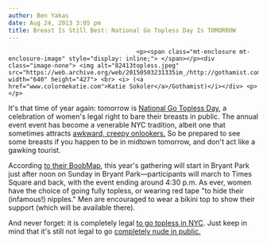 ```yaml
---
author: Ben Yakas
date: Aug 24, 2013 3:05 pm
title: Breast Is Still Best: National Go Topless Day Is TOMORROW
---
```


	
										<p><span class="mt-enclosure mt-enclosure-image" style="display: inline;"> </span></p><div class="image-none"> <img alt="82413topless.jpeg" src="https://web.archive.org/web/20150503231335im_/http://gothamist.com/attachments/byakas/82413topless.jpeg" width="640" height="427"> <br> <i> (<a href="www.colormekatie.com">Katie Sokoler</a>/Gothamist)</i></div> <p></p>

<p>It&apos;s that time of year again: tomorrow is <a href="https://web.archive.org/web/20150503231335/http://gothamist.com/tags/toplessday">National Go Topless Day</a>, a celebration of women&apos;s legal right to bare their breasts in public. The annual event event has become a venerable NYC tradition, albeit one that sometimes attracts <a href="https://web.archive.org/web/20150503231335/http://gothamist.com/2012/08/26/photos_topless_day_in_bryant_park_w.php#photo-1">awkward, creepy onlookers.</a> So be prepared to see some breasts if you happen to be in midtown tomorrow, and don&apos;t act like a gawking tourist.</p>

<p>According <a href="https://web.archive.org/web/20150503231335/http://gotopless.org/gotopless-day">to their BoobMap</a>, this year&apos;s gathering will start in Bryant Park just after noon on Sunday in Bryant Park&#x2014;participants will march to Times Square and back, with the event ending around 4:30 p.m. As ever, women have the choice of going fully topless, or wearing red tape &quot;to hide their (infamous!) nipples.&quot; Men are encouraged to wear a bikini top to show their support (which will be available there).</p>

<p>And never forget: it is completely legal <a href="https://web.archive.org/web/20150503231335/http://gothamist.com/tags/topless">to go topless in NYC</a>. Just keep in mind that it&apos;s still not legal to go <a href="https://web.archive.org/web/20150503231335/http://gothamist.com/2012/05/19/heres_nsfw_video_of_woman_taking_na.php">completely nude in public.</a></p>					
										
									
				